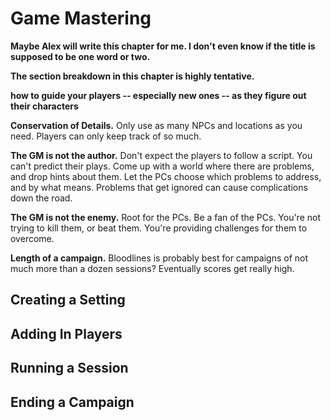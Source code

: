 # Game Mastering

**Maybe Alex will write this chapter for me. I don't even know if the title is supposed to be one word or two.**

**The section breakdown in this chapter is highly tentative.**

**how to guide your players -- especially new ones -- as they figure out their characters**

**Conservation of Details.** Only use as many NPCs and locations as you need. Players can only keep track of so much.

**The GM is not the author.** Don't expect the players to follow a script. You can't predict their plays. Come up with a world where there are problems, and drop hints about them. Let the PCs choose which problems to address, and by what means. Problems that get ignored can cause complications down the road. 

**The GM is not the enemy.** Root for the PCs. Be a fan of the PCs. You're not trying to kill them, or beat them. You're providing challenges for them to overcome. 

**Length of a campaign.** Bloodlines is probably best for campaigns of not much more than a dozen sessions? Eventually scores get really high. 

## Creating a Setting

## Adding In Players

## Running a Session

## Ending a Campaign
